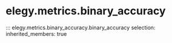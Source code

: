 
# elegy.metrics.binary_accuracy
::: elegy.metrics.binary_accuracy.binary_accuracy
    selection:
        inherited_members: true
